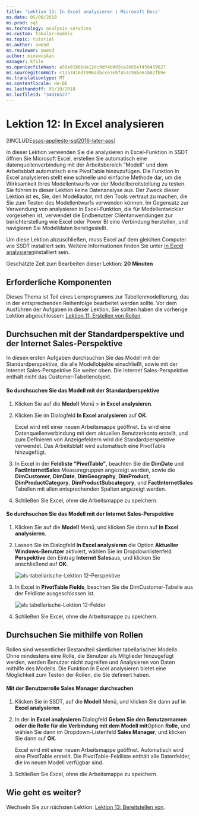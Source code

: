 ```yaml
---
title: 'Lektion 13: In Excel analysieren | Microsoft Docs'
ms.date: 05/08/2018
ms.prod: sql
ms.technology: analysis-services
ms.custom: tabular-models
ms.topic: tutorial
ms.author: owend
ms.reviewer: owend
author: minewiskan
manager: kfile
ms.openlocfilehash: a59a91b86da12dc9df4b9d3ce2b65ef456439627
ms.sourcegitcommit: c12a7416d1996a3bcce3ebf4a3c9abe61b02fb9e
ms.translationtype: MT
ms.contentlocale: de-DE
ms.lasthandoff: 05/10/2018
ms.locfileid: "34016527"
---
```

# <a name="lesson-12-analyze-in-excel"></a>Lektion 12: In Excel analysieren
[!INCLUDE[ssas-appliesto-sql2016-later-aas](../includes/ssas-appliesto-sql2016-later-aas.md)]

In dieser Lektion verwenden Sie die analysieren in Excel-Funktion in SSDT öffnen Sie Microsoft Excel, erstellen Sie automatisch eine datenquellenverbindung mit der Arbeitsbereich "Modell" und dem Arbeitsblatt automatisch eine PivotTable hinzuzufügen. Die Funktion In Excel analysieren stellt eine schnelle und einfache Methode dar, um die Wirksamkeit Ihres Modellentwurfs vor der Modellbereitstellung zu testen. Sie führen in dieser Lektion keine Datenanalyse aus. Der Zweck dieser Lektion ist es, Sie, den Modellautor, mit den Tools vertraut zu machen, die Sie zum Testen des Modellentwurfs verwenden können. Im Gegensatz zur Verwendung von analysieren in Excel-Funktion, die für Modellentwickler vorgesehen ist, verwendet die Endbenutzer Clientanwendungen zur berichterstellung wie Excel oder Power BI eine Verbindung herstellen, und navigieren Sie Modelldaten bereitgestellt.  
  
Um diese Lektion abzuschließen, muss Excel auf dem gleichen Computer wie SSDT installiert sein. Weitere Informationen finden Sie unter [In Excel analysieren](../analysis-services/tabular-models/analyze-in-excel-ssas-tabular.md)installiert sein.  
  
Geschätzte Zeit zum Bearbeiten dieser Lektion: **20 Minuten**  
  
## <a name="prerequisites"></a>Erforderliche Komponenten  
Dieses Thema ist Teil eines Lernprogramms zur Tabellenmodellierung, das in der entsprechenden Reihenfolge bearbeitet werden sollte. Vor dem Ausführen der Aufgaben in dieser Lektion, Sie sollten haben die vorherige Lektion abgeschlossen: [Lektion 11: Erstellen von Rollen](../analysis-services/lesson-11-create-roles.md).  
  
## <a name="browse-using-the-default-and-internet-sales-perspectives"></a>Durchsuchen mit der Standardperspektive und der Internet Sales-Perspektive  
In diesen ersten Aufgaben durchsuchen Sie das Modell mit der Standardperspektive, die alle Modellobjekte einschließt, sowie mit der Internet Sales-Perspektive Sie weiter oben. Die Internet Sales-Perspektive enthält nicht das Customer-Tabellenobjekt.  
  
#### <a name="to-browse-by-using-the-default-perspective"></a>So durchsuchen Sie das Modell mit der Standardperspektive  
  
1.  Klicken Sie auf die **Modell** Menü > **in Excel analysieren**.  
  
2.  Klicken Sie im Dialogfeld **In Excel analysieren** auf **OK**.  
  
    Excel wird mit einer neuen Arbeitsmappe geöffnet. Es wird eine Datenquellenverbindung mit dem aktuellen Benutzerkonto erstellt, und zum Definieren von Anzeigefeldern wird die Standardperspektive verwendet. Das Arbeitsblatt wird automatisch eine PivotTable hinzugefügt.  
  
3.  In Excel in der **Feldliste "PivotTable"**, beachten Sie die **DimDate** und **FactInternetSales** Measuregruppen angezeigt werden, sowie die **DimCustomer**, **DimDate**, **DimGeography**, **DimProduct**, **DimProductCategory**,  **DimProductSubcategory**, und **FactInternetSales** Tabellen mit allen entsprechenden Spalten angezeigt werden.  
  
4.  Schließen Sie Excel, ohne die Arbeitsmappe zu speichern.  
  
#### <a name="to-browse-by-using-the-internet-sales-perspective"></a>So durchsuchen Sie das Modell mit der Internet Sales-Perspektive  
  
1.  Klicken Sie auf die **Modell** Menü, und klicken Sie dann auf **in Excel analysieren**.  
  
2.  Lassen Sie im Dialogfeld **In Excel analysieren** die Option **Aktueller Windows-Benutzer** aktiviert, wählen Sie im Dropdownlistenfeld **Perspektive** den Eintrag **Internet Sales**aus, und klicken Sie anschließend auf **OK**. 
    
    ![als-tabellarische-Lektion 12-Perspektive](../analysis-services/media/as-tabular-lesson12-perspective.png)
    
3.  In Excel in **PivotTable Fields**, beachten Sie die DimCustomer-Tabelle aus der Feldliste ausgeschlossen ist.  
    
    ![als tabellarische-Lektion 12-Felder](../analysis-services/media/as-tabular-lesson12-fields.png)
    
4.  Schließen Sie Excel, ohne die Arbeitsmappe zu speichern.  
  
## <a name="browse-by-using-roles"></a>Durchsuchen Sie mithilfe von Rollen  
Rollen sind wesentlicher Bestandteil sämtlicher tabellarischer Modelle. Ohne mindestens eine Rolle, die Benutzer als Mitglieder hinzugefügt werden, werden Benutzer nicht zugreifen und Analysieren von Daten mithilfe des Modells. Die Funktion In Excel analysieren bietet eine Möglichkeit zum Testen der Rollen, die Sie definiert haben.  
  
#### <a name="to-browse-by-using-the-sales-manager-user-role"></a>Mit der Benutzerrolle Sales Manager durchsuchen  
  
1.  Klicken Sie in SSDT, auf die **Modell** Menü, und klicken Sie dann auf **in Excel analysieren**.  
  
2.  In der **in Excel analysieren** Dialogfeld **Geben Sie den Benutzernamen oder die Rolle für die Verbindung mit dem Modell mit**Option **Rolle**, und wählen Sie dann im Dropdown-Listenfeld **Sales Manager**, und klicken Sie dann auf **OK**.  
  
    Excel wird mit einer neuen Arbeitsmappe geöffnet. Automatisch wird eine PivotTable erstellt. Die PivotTable-Feldliste enthält alle Datenfelder, die im neuen Modell verfügbar sind.  
      
3.  Schließen Sie Excel, ohne die Arbeitsmappe zu speichern.  
  
## <a name="whats-next"></a>Wie geht es weiter?
Wechseln Sie zur nächsten Lektion: [Lektion 13: Bereitstellen von](../analysis-services/lesson-13-deploy.md).

  
  
  
